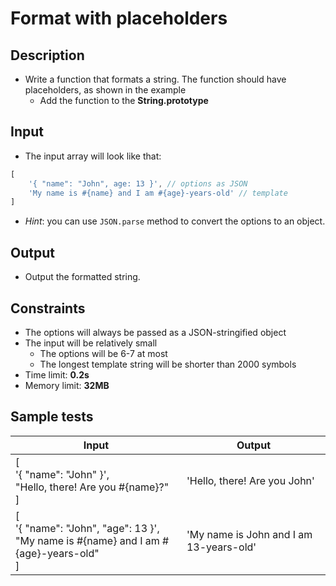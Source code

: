 ﻿# Format with placeholders

## Description
- Write a function that formats a string. The function should have placeholders, as shown in the example
  - Add the function to the **String.prototype**

## Input
- The input array will look like that:

```js
[
	'{ "name": "John", age: 13 }', // options as JSON
	'My name is #{name} and I am #{age}-years-old' // template
]
```

- _Hint_: you can use `JSON.parse` method to convert the options to an object.

## Output
- Output the formatted string.

## Constraints
- The options will always be passed as a JSON-stringified object
- The input will be relatively small
  - The options will be 6-7 at most
  - The longest template string will be shorter than 2000 symbols
- Time limit: **0.2s**
- Memory limit: **32MB**

## Sample tests

| 										Input								    					| 					Output					 |
|---------------------------------------------------------------------------------------------------|--------------------------------------------|
| [<br>'{ "name": "John" }',<br/>"Hello, there! Are you #{name}?"<br>]  							| 'Hello, there! Are you John'				 |
| [<br>'{ "name": "John", "age": 13 }',<br/>"My name is #{name} and I am #{age}-years-old"<br>] 	| 'My name is John and I am 13-years-old' 	 |

